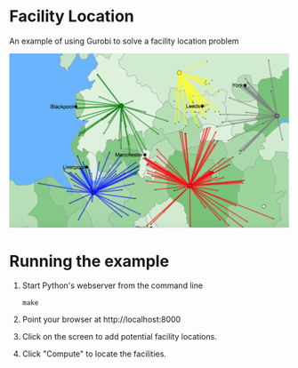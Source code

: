 # Facility Location
An example of using Gurobi to solve a facility location problem

![](screenshot.png?raw=true)

# Running the example

1. Start Python's webserver from the command line
    ```
    make
    ```

2. Point your browser at http://localhost:8000

3. Click on the screen to add potential facility locations.

4. Click "Compute" to locate the facilities.

